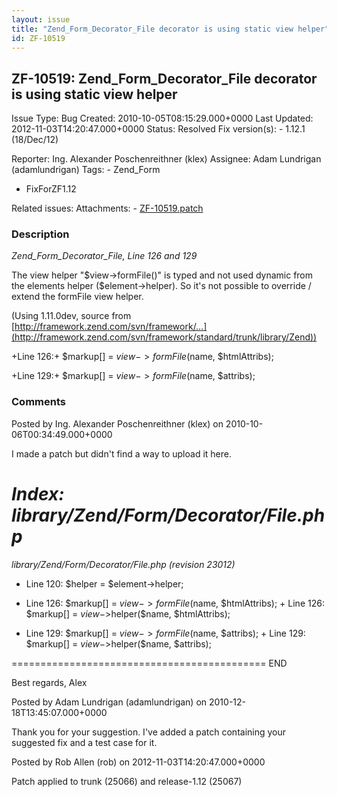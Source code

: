 ```yaml
---
layout: issue
title: "Zend_Form_Decorator_File decorator is using static view helper"
id: ZF-10519
---
```


ZF-10519: Zend\_Form\_Decorator\_File decorator is using static view helper
---------------------------------------------------------------------------

 Issue Type: Bug Created: 2010-10-05T08:15:29.000+0000 Last Updated: 2012-11-03T14:20:47.000+0000 Status: Resolved Fix version(s): - 1.12.1 (18/Dec/12)
 
 Reporter:  Ing. Alexander Poschenreithner (klex)  Assignee:  Adam Lundrigan (adamlundrigan)  Tags: - Zend\_Form
- FixForZF1.12
 
 Related issues: 
 Attachments: - [ZF-10519.patch](/issues/secure/attachment/13551/ZF-10519.patch)
 
### Description

_Zend\_Form\_Decorator\_File, Line 126 and 129_

The view helper "$view->formFile()" is typed and not used dynamic from the elements helper ($element->helper). So it's not possible to override / extend the formFile view helper.

(Using 1.11.0dev, source from [http://framework.zend.com/svn/framework/…](http://framework.zend.com/svn/framework/standard/trunk/library/Zend))

+Line 126:+ $markup[] = $view->formFile($name, $htmlAttribs);

+Line 129:+ $markup[] = $view->formFile($name, $attribs);

 

 

### Comments

Posted by Ing. Alexander Poschenreithner (klex) on 2010-10-06T00:34:49.000+0000

I made a patch but didn't find a way to upload it here.

_Index: library/Zend/Form/Decorator/File.php_
=============================================

_library/Zend/Form/Decorator/File.php (revision 23012)_

+ Line 120: $helper = $element->helper;

- Line 126: $markup[] = $view->formFile($name, $htmlAttribs); + Line 126: $markup[] = $view->$helper($name, $htmlAttribs);

- Line 129: $markup[] = $view->formFile($name, $attribs); + Line 129: $markup[] = $view->$helper($name, $attribs);

============================================ END

Best regards, Alex

 

 

Posted by Adam Lundrigan (adamlundrigan) on 2010-12-18T13:45:07.000+0000

Thank you for your suggestion. I've added a patch containing your suggested fix and a test case for it.

 

 

Posted by Rob Allen (rob) on 2012-11-03T14:20:47.000+0000

Patch applied to trunk (25066) and release-1.12 (25067)

 

 